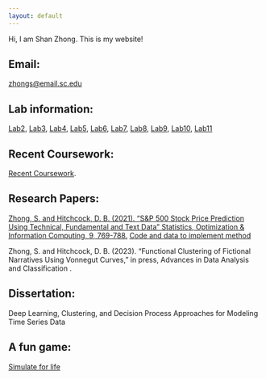 ```yaml
---
layout: default
---
```


Hi, I am Shan Zhong. This is my website!

## Email:

zhongs@email.sc.edu

## Lab information:
[Lab2](https://github.com/Shanlearning/Stat201/tree/master/Lab2), 
[Lab3](https://github.com/Shanlearning/Stat201/tree/master/Lab3), 
[Lab4](https://github.com/Shanlearning/Stat201/tree/master/Lab4), 
[Lab5](https://github.com/Shanlearning/Stat201/tree/master/Lab5),
[Lab6](https://github.com/Shanlearning/Stat201/tree/master/Lab6), 
[Lab7](https://github.com/Shanlearning/Stat201/tree/master/Lab7),
[Lab8](https://github.com/Shanlearning/Stat201/tree/master/Lab8), 
[Lab9](https://github.com/Shanlearning/Stat201/tree/master/Lab9),
[Lab10](https://github.com/Shanlearning/Stat201/tree/master/Lab10), 
[Lab11](https://github.com/Shanlearning/Stat201/tree/master/Lab11)

## Recent Coursework:
[Recent Coursework](https://github.com/Shanlearning/past-coursework#past-coursework).

## Research Papers:
[Zhong, S. and Hitchcock, D. B. (2021). “S&P 500 Stock Price Prediction Using Technical, Fundamental and Text Data” Statistics, Optimization & Information Computing, 9, 769-788.](http://www.iapress.org/index.php/soic/article/view/1362) [Code and data to implement method](https://github.com/Shanlearning/SP-500-Stock-Prediction)

Zhong, S. and Hitchcock, D. B. (2023). “Functional Clustering of Fictional Narratives Using Vonnegut Curves,” in press, Advances in Data Analysis and Classification .

## Dissertation:

Deep Learning, Clustering, and Decision Process Approaches for Modeling Time Series Data

## A fun game:
[Simulate for life](https://shanlearning.github.io/lifeRestart/view/index.html)

